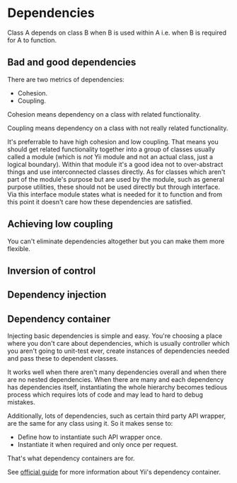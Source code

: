 Dependencies
============

Class A depends on class B when B is used within A i.e. when B is required for A to function.

## Bad and good dependencies

There are two metrics of dependencies:

- Cohesion.
- Coupling.

Cohesion means dependency on a class with related functionality.

Coupling means dependency on a class with not really related functionality.

It's preferrable to have high cohesion and low coupling. That means you should get related functionality together into
a group of classes usually called a module (which is *not* Yii module and not an actual class, just a logical boundary).
Within that module it's a good idea not to over-abstract things and use interconnected classes directly. As for classes
which aren't part of the module's purpose but are used by the module, such as general purpose utilities, these should not
be used directly but through interface. Via this interface module states what is needed for it to function and from this point
it doesn't care how these dependencies are satisfied.

## Achieving low coupling

You can't eliminate dependencies altogether but you can make them more flexible.

## Inversion of control


## Dependency injection

## Dependency container

Injecting basic dependencies is simple and easy. You're choosing a place where you don't care about dependencies, which is usually controller which you aren't going to unit-test ever, create instances of dependencies needed and pass these to dependent classes.

It works well when there aren't many dependencies overall and when there are no nested dependencies. When there are many and each dependency has dependencies itself, instantiating the whole hierarchy becomes tedious process which requires lots of code and may lead
to hard to debug mistakes.

Additionally, lots of dependencies, such as certain third party API wrapper, are the same for any class using it. So it makes sense to:

- Define how to instantiate such API wrapper once.
- Instantiate it when required and only once per request.

That's what dependency containers are for.

See [official guide](http://www.yiiframework.com/doc-2.0/guide-concept-di-container.html) for more information about Yii's dependency container.
